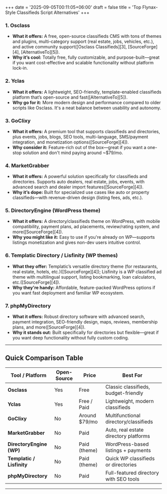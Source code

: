 +++
date = '2025-09-05T00:11:05+06:00'
draft = false
title = 'Top Flynax-Style Classifieds Script Alternatives'
+++

### **1. Osclass**

* **What it offers:** A free, open-source classifieds CMS with tons of themes and plugins, multi-category support (real estate, jobs, vehicles, etc.), and active community support([Osclass Classifieds][3], [SourceForge][4], [AlternativeTo][5]).
* **Why it’s cool:** Totally free, fully customizable, and purpose-built—great if you want cost-effective and scalable functionality without platform lock-in.

### **2. Yclas**

* **What it offers:** A lightweight, SEO-friendly, template-enabled classifieds platform that’s open-source and fast([AlternativeTo][5]).
* **Why go for it:** More modern design and performance compared to older scripts like Osclass. It's a neat balance between usability and autonomy.

### **3. GoClixy**

* **What it offers:** A premium tool that supports classifieds and directories, plus events, jobs, blogs, SEO tools, multi-language, SMS/payment integration, and monetization options([SourceForge][4]).
* **Why consider it:** Feature-rich out of the box—great if you want a one-stop solution and don't mind paying around \~\$79/mo.

### **4. MarketGrabber**

* **What it offers:** A powerful solution specifically for classifieds and directories. Supports auto dealers, real estate, jobs, events, with advanced search and dealer import features([SourceForge][4]).
* **Why it’s dope:** Built for specialized use cases like auto or property classifieds—with revenue-driven design (listing fees, ads, etc.).

### **5. DirectoryEngine (WordPress theme)**

* **What it offers:** A directory/classifieds theme on WordPress, with mobile compatibility, payment plans, ad placements, review/rating system, and more([SourceForge][4]).
* **Why you might like it:** Easy to use if you're already on WP—supports listings monetization and gives non-dev users intuitive control.

### **6. Templatic Directory / Lisfinity (WP themes)**

* **What they offer:** Templatic’s versatile directory theme (for restaurants, real estate, hotels, etc.)([SourceForge][4]); Lisfinity is a WP classified ad theme with multilingual support, listing bookmarking, loan calculators, etc.([SourceForge][4]).
* **Why they're handy:** Affordable, feature-packed WordPress options if you want fast deployment and familiar WP ecosystem.

### **7. phpMyDirectory**

* **What it offers:** Robust directory software with advanced search, payment integration, SEO-friendly design, maps, reviews, membership plans, and more([SourceForge][4]).
* **Why it stands out:** Built specifically for directories but flexible—great if you want deep functionality without fully custom coding.

---

## Quick Comparison Table

| Tool / Platform           | Open-Source | Price          | Best For                               |
| ------------------------- | ----------- | -------------- | -------------------------------------- |
| **Osclass**               | Yes         | Free           | Classic classifieds, budget-friendly   |
| **Yclas**                 | Yes         | Free / Paid    | Lightweight, modern classifieds        |
| **GoClixy**               | No          | Around \$79/mo | Multifunctional directory/classifieds  |
| **MarketGrabber**         | No          | Paid           | Auto, real estate directory platforms  |
| **DirectoryEngine (WP)**  | No          | Paid (theme)   | WordPress-based listings + payments    |
| **Templatic / Lisfinity** | No          | Paid (theme)   | Quick WP classifieds or directories    |
| **phpMyDirectory**        | No          | Paid           | Full-featured directory with SEO tools |

---
